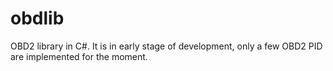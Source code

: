 obdlib
======

OBD2 library in C#. It is in early stage of development, only a few OBD2 PID are implemented for the moment.
